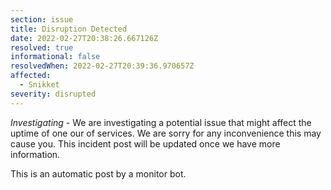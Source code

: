 ```yaml
---
section: issue
title: Disruption Detected
date: 2022-02-27T20:38:26.667126Z
resolved: true
informational: false
resolvedWhen: 2022-02-27T20:39:36.970657Z
affected:
  - Snikket
severity: disrupted
---
```

*Investigating* - We are investigating a potential issue that might affect the uptime of one our of services. We are sorry for any inconvenience this may cause you. This incident post will be updated once we have more information.

This is an automatic post by a monitor bot.
        
